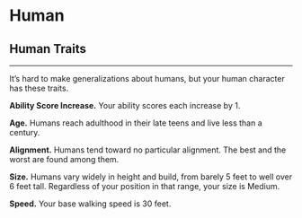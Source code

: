 # Human 
## Human Traits 
- - -
It’s hard to make generalizations about humans, but your human character has these traits. 

**Ability Score Increase.** Your ability scores each increase by 1. 

**Age.** Humans reach adulthood in their late teens and live less than a century. 

**Alignment.** Humans tend toward no particular alignment. The best and the worst are found among them. 

**Size.** Humans vary widely in height and build, from barely 5 feet to well over 6 feet tall. Regardless of your position in that range, your size is Medium. 

**Speed.** Your base walking speed is 30 feet. 